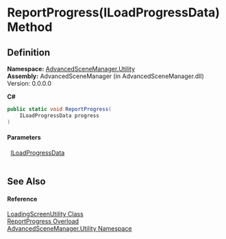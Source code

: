 # ReportProgress(ILoadProgressData) Method




## Definition
**Namespace:** <a href="N_AdvancedSceneManager_Utility">AdvancedSceneManager.Utility</a>  
**Assembly:** AdvancedSceneManager (in AdvancedSceneManager.dll) Version: 0.0.0.0

**C#**
``` C#
public static void ReportProgress(
	ILoadProgressData progress
)
```



#### Parameters
<dl><dt>  <a href="T_AdvancedSceneManager_Loading_ILoadProgressData">ILoadProgressData</a></dt><dd> </dd></dl>

## See Also


#### Reference
<a href="T_AdvancedSceneManager_Utility_LoadingScreenUtility">LoadingScreenUtility Class</a>  
<a href="Overload_AdvancedSceneManager_Utility_LoadingScreenUtility_ReportProgress">ReportProgress Overload</a>  
<a href="N_AdvancedSceneManager_Utility">AdvancedSceneManager.Utility Namespace</a>  
